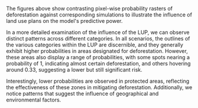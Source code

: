 
The figures above show contrasting pixel-wise probability rasters of deforestation against corresponding simulations to illustrate the influence of land use plans on the model's predictive power. 

In a more detailed examination of the influence of the LUP, we can observe distinct patterns across different categories. In all scenarios, the outlines of the various categories within the LUP are discernible, and they generally exhibit higher probabilities in areas designated for deforestation. However, these areas also display a range of probabilities, with some spots nearing a probability of 1, indicating almost certain deforestation, and others hovering around 0.33, suggesting a lower but still significant risk.

Interestingly, lower probabilities are observed in protected areas, reflecting the effectiveness of these zones in mitigating deforestation. Additionally, we notice patterns that suggest the influence of geographical and environmental factors. 